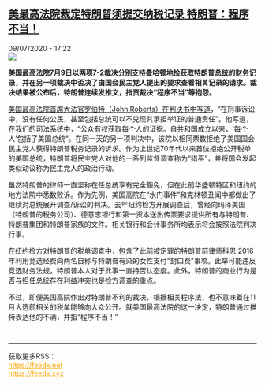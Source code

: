 <!--1594310105000-->
[美最高法院裁定特朗普须提交纳税记录 特朗普：程序不当！](http://www.rfi.fr//cn/%E6%94%BF%E6%B2%BB/20200709-%E7%BE%8E%E6%9C%80%E9%AB%98%E6%B3%95%E9%99%A2%E8%A3%81%E5%AE%9A%E7%89%B9%E6%9C%97%E6%99%AE%E9%A1%BB%E6%8F%90%E4%BA%A4%E7%BA%B3%E7%A8%8E%E8%AE%B0%E5%BD%95-%E7%89%B9%E6%9C%97%E6%99%AE-%E7%A8%8B%E5%BA%8F%E4%B8%8D%E5%BD%93)
------

<div>09/07/2020 - 17:22</div><img src="https://s.rfi.fr/media/display/564f698a-c13b-11ea-8d7d-005056a964fe/w:310/p:16x9/1323998-donald-trump-a-la-maison-blanche-le-7-juillet-2020.jpg"><p><strong>美国最高法院7月9日以两项7-2裁决分别支持曼哈顿地检获取特朗普总统的财务记录，并在另一项裁决中否决了由国会民主党人提出的要求查看相关记录的请求。裁决结果被公布后，特朗普连续发推文，指责裁决“程序不当”等抱怨。</strong></p><div class="t-content__body u-clearfix"><div class="m-interstitial"></div><p><a target="_blank" href="http://www.supremecourt.gov/opinions/19pdf/19-635_o7jq.pdf">美国最高法院首席大法官罗伯特（John Roberts）在判决书中写道</a>，“在刑事诉讼中，没有任何公民，甚至包括总统可以不兑现其承担举证的普通责任”。他写道，在我们的司法系统中，“公众有权获取每个人的证据。自共和国成立以来，‘每个人’包括了美国总统“。在同一天的另一项判决中，该院以相同票数拒绝了美国国会民主党人获得特朗普税务记录的诉求。作为上世纪70年代以来首位拒绝公开税单的美国总统，特朗普将民主党人对他的一系列监督调查称为“猎巫”，并将国会发起类似动议称为民主党人的政治行动。</p><p>虽然特朗普的律师一直坚称在任总统享有完全豁免，但在此前华盛顿特区和纽约的地方法院中悉数败诉。作为先例，美国高院在“水门事件”和克林顿丑闻中都做出了继续对总统展开调查/诉讼的判决。去年纽约检方开展调查后，曾经向玛泽美国（特朗普的税务公司）、德意志银行和第一资本送出传票要求提供所有与特朗普、特朗普集团和特朗普家族的文件。相关银行和会计事务所均表示将会按照法院判决行事。</p><p>在纽约检方对特朗普的税单调查中，包含了此前被定罪的特朗普前律师科恩 2016年利用竞选经费向两名自称与特朗普有染的女性支付“封口费”事项。此举可能违反竞选财务法规，特朗普本人对于此事一直持否认态度。此外，特朗普的商业行为是否与担任总统存在利益冲突也是检方调查的重点。</p><p>不过，即便美国高院作出对特朗普不利的裁决，根据相关程序法，也不意味着在11月大选前相关的税单能够向大众公开。就美国最高法院的这一决定，特朗普通过推特表达他的不满，并指“程序不当！”</p><div class="o-self-promo o-self-promo--nl o-self-promo--hidden" data-selfpromo-newsletter></div><div class="o-self-promo o-self-promo--app o-self-promo--hidden" data-selfpromo-app></div></div><br><hr><div>获取更多RSS：<br><a href="https://feedx.net" style="color:orange" target="_blank">https://feedx.net</a> <br><a href="https://feedx.xyz" style="color:orange" target="_blank">https://feedx.xyz</a><br></div>

